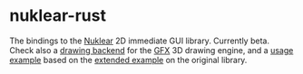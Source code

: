 # nuklear-rust

The bindings to the [Nuklear](https://github.com/vurtun/nuklear) 2D immediate GUI library. 
Currently beta.
Check also a [drawing backend](https://github.com/snuk182/nuklear-backend-gfx) for the [GFX](https://github.com/gfx-rs/gfx)  3D drawing engine, and a [usage example](https://github.com/snuk182/nuklear-test) based on the [extended example](https://github.com/vurtun/nuklear/blob/master/example/extended.c) on the original library.
